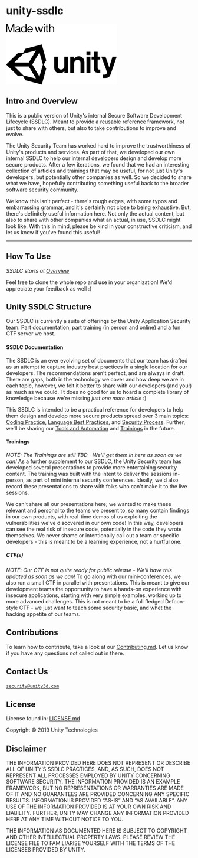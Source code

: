 # unity-ssdlc
<img src="./images/madewith-unity-black.png" style="width:300px" alt="MWU">

## Intro and Overview
This is a public version of Unity's internal Secure Software Development Lifecycle (SSDLC). Meant to provide a reusable reference framework, not just to share with others, but also to take contributions to improve and evolve.

The Unity Security Team has worked hard to improve the trustworthiness of Unity's products and services. As part of that, we developed our own internal SSDLC to help our internal developers design and develop more secure products. After a few iterations, we found that we had an interesting collection of articles and trainings that may be useful, for not just Unity's developers, but potentially other companies as well. So we decided to share what we have, hopefully contributing something useful back to the broader software security community.

We know this isn't perfect - there's rough edges, with some typos and embarrassing grammar, and it's certainly not close to being exhaustive. But, there's definitely useful information here. Not only the actual content, but also to share with other companies what an actual, in use, SSDLC might look like.
With this in mind, please be kind in your constructive criticism, and let us know if you've found this useful!

---
## How To Use
_SSDLC starts at [Overview](./Overview.md)_

Feel free to clone the whole repo and use in your organization!
We'd appreciate your feedback as well :)
  
## Unity SSDLC Structure
Our SSDLC is currently a suite of offerings by the Unity Application Security team. Part documentation, part training (in person and online) and a fun CTF server we host.
#### SSDLC  Documentation
The SSDLC is an ever evolving set of documents that our team has drafted as an attempt to capture industry best practices in a single location for our developers. The recommendations aren't perfect, and are always in draft. There are gaps, both in the technology we cover and how deep we are in each topic, however, we felt it better to share with our developers (and you!) as much as we could. Tt does no good for us to hoard a complete library of knowledge because we're missing _just one more article_ :)

This SSDLC is intended to be a practical reference for developers to help them design and develop more secure products spread over 3 main topics: [Coding Practice](./Coding%Practice), [Language Best Practices](./Language%Best%Practices), and [Security Process](./Security%20Process). Further, we'll be sharing our [Tools and Automation](./) and [Trainings](./) in the future.
#### Trainings
_NOTE: The Trainings are still TBD - We'll get them in here as soon as we can!_
As a further supplement to our SSDLC, the Unity Security team has developed several presentations to provide more entertaining security content. The training was built with the intent to deliver the sessions in-person, as part of mini internal security conferences. Ideally, we'd also record these presentations to share with folks who can't make it to the live sessions.

We can't share all our presentations here; we wanted to make these relevant and personal to the teams we present to, so many contain findings in our own products, with real-time demos of us exploiting the vulnerabilities we've discovered in our own code! In this way, developers can see the real risk of insecure code, potentially in the code they wrote themselves. We never shame or intentionally call out a team or specific developers - this is meant to be a learning experience, not a hurtful one.

##### CTF(s)
_NOTE: Our CTF is not quite ready for public release - We'll have this updated as soon as we can!_
To go along with our mini-conferences, we also run a small CTF in parallel with presentations. This is meant to give our development teams the opportunity to have a hands-on experience with insecure applications, starting with very simple examples, working up to more advanced challenges. This is not meant to be a full fledged Defcon-style CTF - we just want to teach some security basic, and whet the hacking appetite of our teams.

## Contributions
To learn how to contribute, take a look at our [Contributing.md](./CONTRIBUTING.md). Let us know if you have any questions not called out in there.

## Contact Us
[`security@unity3d.com`](mailto:security@unity3d.com)

## License
License found in: [LICENSE.md](./LICENSE.md)

Copyright © 2019 Unity Technologies
 
## Disclaimer

THE INFORMATION PROVIDED HERE DOES NOT REPRESENT OR DESCRIBE ALL OF UNITY’S SSDLC PRACTICES, AND, AS SUCH, DOES NOT REPRESENT ALL PROCESSES EMPLOYED BY UNITY CONCERNING SOFTWARE SECURITY. THE INFORMATION PROVIDED IS AN EXAMPLE FRAMEWORK, BUT NO REPRESENTATIONS OR WARRANTIES ARE MADE OF IT AND NO GUARANTEES ARE PROVIDED CONCERNING ANY SPECIFIC RESULTS. INFORMATION IS PROVIDED “AS-IS” AND “AS AVAILABLE”.  ANY USE OF THE INFORMATION PROVIDED IS AT YOUR OWN RISK AND LIABILITY. FURTHER, UNITY MAY CHANGE ANY INFORMATION PROVIDED HERE AT ANY TIME WITHOUT NOTICE TO YOU.

THE INFORMATION AS DOCUMENTED HERE IS SUBJECT TO COPYRIGHT AND OTHER INTELLECTUAL PROPERTY LAWS. PLEASE REVIEW THE LICENSE FILE TO FAMILIARISE YOURSELF WITH THE TERMS OF THE LICENSES PROVIDED BY UNITY.


